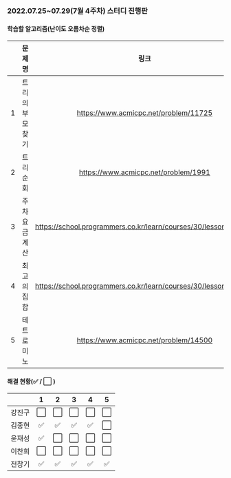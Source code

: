 ### 2022.07.25~07.29(7월 4주차) 스터디 진행판

#### 학습할 알고리즘(난이도 오름차순 정렬)

|      |   문제명    |                 링크                  | 난이도 |
| :--: | :---------: | :-----------------------------------: | :----: |
|  1   |  트리의 부모 찾기  | https://www.acmicpc.net/problem/11725 | 실버2 |
|  2   | 트리 순회 | https://www.acmicpc.net/problem/1991 | 실버1  |
|  3   |  주차 요금 계산  | https://school.programmers.co.kr/learn/courses/30/lessons/92341 | lv.2  |
|  4   |   최고의 집합    | https://school.programmers.co.kr/learn/courses/30/lessons/12938  | lv.3  |
|  5   |   테트로미노   | https://www.acmicpc.net/problem/14500 | 골드5  |

#### 해결 현황(:white_check_mark: / :white_large_square:  )

|        |          1           |          2           |          3           |          4           |          5           |
| :----: | :------------------: | :------------------: | :------------------: | :------------------: | :------------------: |
| 강진구 | :white_large_square: |  :white_large_square:  | :white_large_square: |  :white_large_square:  |  :white_large_square:  |
| 김종현 | :white_check_mark: | :white_check_mark: | :white_check_mark: | :white_check_mark: | :white_large_square: |
|  윤재성  |  :white_check_mark:  | :white_large_square: | :white_large_square: | :white_large_square: | :white_large_square: |
| 이찬희 | :white_large_square: | :white_large_square: | :white_large_square: | :white_large_square: | :white_large_square: |
| 전창기 |  :white_check_mark:  |  :white_check_mark:  |  :white_check_mark:  |  :white_check_mark:  |  :white_check_mark:  |
